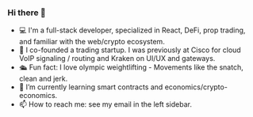 ### Hi there 👋

- 💻 I'm a full-stack developer, specialized in React, DeFi, prop trading, and familiar with the web/crypto ecosystem.
- 💼 I co-founded a trading startup. I was previously at Cisco for cloud VoIP signaling / routing and Kraken on UI/UX and gateways.
- 🛳️ Fun fact: I love olympic weightlifting - Movements like the snatch, clean and jerk.
- 🌱 I’m currently learning smart contracts and economics/crypto-economics.
- 📫 How to reach me: see my email in the left sidebar.
